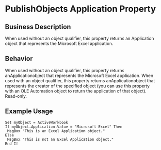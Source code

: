 # PublishObjects Application Property

## Business Description
When used without an object qualifier, this property returns an Application object that represents the Microsoft Excel application.

## Behavior
When used without an object qualifier, this property returns anApplicationobject that represents the Microsoft Excel application. When used with an object qualifier, this property returns anApplicationobject that represents the creator of the specified object (you can use this property with an OLE Automation object to return the application of that object). Read-only.

## Example Usage
```vba
Set myObject = ActiveWorkbook 
If myObject.Application.Value = "Microsoft Excel" Then 
 MsgBox "This is an Excel Application object." 
Else 
 MsgBox "This is not an Excel Application object." 
End If
```